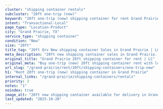 ```yaml
---
cluster: "shipping container rentals"
subcluster: "20ft one-trip (new)"
keyword: "20ft one-trip (new) shipping container for rent Grand Prairie, TX"
intent: "Transactional-Local"
page_type: "Location-Product"
city: "Grand Prairie, TX"
service_type: "shipping container"
condition: "New"
size: "20ft"
title_tag: "20ft Qrv New shipping container Sales in Grand Prairie | LC Container"
meta_description: "20ft new shipping container sales in Grand Prairie. Fast delivery, competitive pricing. Serving shipping containers area. Quote ID: SDL. Call (214) 524-4168 for your free quote today."
original_title: "Grand Prairie 20ft shipping container for rent | LC"
original_meta: "Buy one-trip (new) 20ft shipping container rent with local delivery in Grand Prairie, TX. LC Container — local Since 2003. Request a fast quote today."
url_slug: "/grand-prairie/rent/20ft/shipping-containers/one-trip-new"
h1: "Rent 20ft one-trip (new) shipping container in Grand Prairie"
internal_links: "/grand-prairie/shipping-containers/rentals"
priority: 3
notes: "1"
noindex: true
image_alt: "20ft new shipping container available for delivery in Grand Prairie"
last_updated: "2025-10-20"
---
```


<!-- TODO: Add unique city/inventory copy, images, and internal links here. -->

